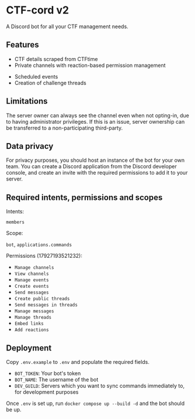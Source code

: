 # CTF-cord v2

A Discord bot for all your CTF management needs. 

## Features

* CTF details scraped from CTFtime
* Private channels with reaction-based permission management
- Scheduled events
- Creation of challenge threads

## Limitations

The server owner can always see the channel even when not opting-in, due to
having administrator privileges. If this is an issue, server ownership can be
transferred to a non-participating third-party.

## Data privacy

For privacy purposes, you should host an instance of the bot for your own
team. You can create a Discord application from the Discord developer console,
and create an invite with the required permissions to add it to your server.

## Required intents, permissions and scopes

Intents:

`members`

Scope:

`bot`, `applications.commands`

Permissions (17927193521232):

- `Manage channels`
- `View channels`
- `Manage events`
- `Create events`
- `Send messages`
- `Create public threads`
- `Send messages in threads`
- `Manage messages`
- `Manage threads`
- `Embed links`
- `Add reactions`

## Deployment

Copy `.env.example` to `.env` and populate the required fields.

- `BOT_TOKEN`: Your bot's token
- `BOT_NAME`: The username of the bot
- `DEV_GUILD`: Servers which you want to sync commands immediately to, for
  development purposes

Once `.env` is set up, run `docker compose up --build -d` and the bot should be
up.
